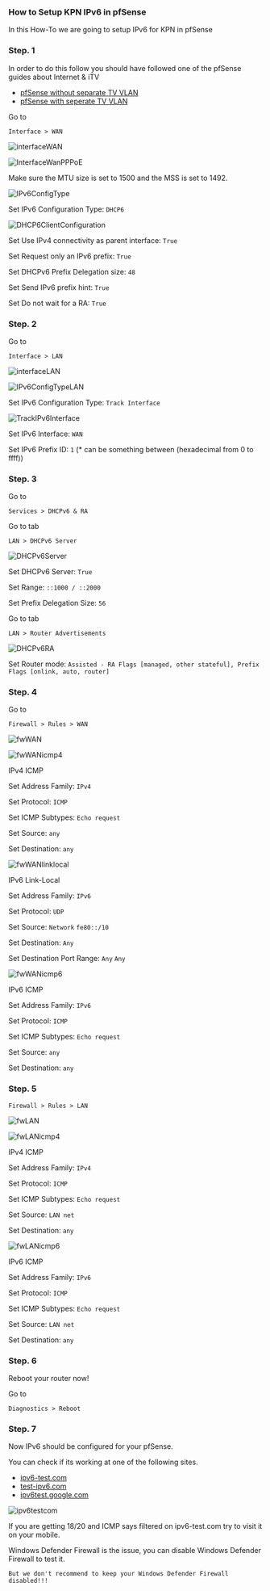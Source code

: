 ### How to Setup KPN IPv6 in pfSense

In this How-To we are going to setup IPv6 for KPN in pfSense

### Step. 1

In order to do this follow you should have followed one of the pfSense guides about Internet & iTV

* [pfSense without separate TV VLAN](pfSense-without-vlan.md)
* [pfSense with seperate TV VLAN](pfSense-with-vlan.md)

Go to

```
Interface > WAN
```

![interfaceWAN](../../../images/KPN/pfsense-ipv6/interfaceWAN.png)

![InterfaceWanPPPoE](../../../images/KPN/pfsense-ipv6/interfaceWAN_PPPoE.png)

Make sure the MTU size is set to 1500 and the MSS is set to 1492.


![IPv6ConfigType](../../../images/KPN/pfsense-ipv6/IPv6ConfigType.png)

Set IPv6 Configuration Type: ```DHCP6```

![DHCP6ClientConfiguration](../../../images/KPN/pfsense-ipv6/DHCP6ClientConfiguration.png)

Set Use IPv4 connectivity as parent interface: ```True```

Set Request only an IPv6 prefix: ```True```

Set DHCPv6 Prefix Delegation size: ```48```

Set Send IPv6 prefix hint: ```True```

Set Do not wait for a RA: ```True```

### Step. 2

Go to

```
Interface > LAN
```

![interfaceLAN](../../../images/KPN/pfsense-ipv6/interfaceLAN.png)

![IPv6ConfigTypeLAN](../../../images/KPN/pfsense-ipv6/IPv6ConfigTypeLAN.png)

Set IPv6 Configuration Type: ```Track Interface```

![TrackIPv6Interface](../../../images/KPN/pfsense-ipv6/TrackIPv6Interface.png)

Set IPv6 Interface: ```WAN```

Set IPv6 Prefix ID: ```1``` (* can be something between (hexadecimal from 0 to ffff))

### Step. 3

Go to

```
Services > DHCPv6 & RA
```

Go to tab
```
LAN > DHCPv6 Server
```

![DHCPv6Server](../../../images/KPN/pfsense-ipv6/DHCPv6Serverv2.png)

Set DHCPv6 Server: ```True```

Set Range: ```::1000 / ::2000```

Set Prefix Delegation Size: ```56```

Go to tab
```
LAN > Router Advertisements
```

![DHCPv6RA](../../../images/KPN/pfsense-ipv6/DHCPv6RA.png)

Set Router mode: ```Assisted - RA Flags [managed, other stateful], Prefix Flags [onlink, auto, router]```

### Step. 4

Go to

```
Firewall > Rules > WAN
```

![fwWAN](../../../images/KPN/pfsense-ipv6/fwWAN.png)

![fwWANicmp4](../../../images/KPN/pfsense-ipv6/fwWANicmp4.png)

IPv4 ICMP

Set Address Family: ```IPv4```

Set Protocol: ```ICMP```

Set ICMP Subtypes: ```Echo request```

Set Source: ```any```

Set Destination: ```any```

![fwWANlinklocal](../../../images/KPN/pfsense-ipv6/fwWANlinklocal.png)

IPv6 Link-Local

Set Address Family: ```IPv6```

Set Protocol: ```UDP```

Set Source: ```Network``` ```fe80::/10```

Set Destination: ```Any```

Set Destination Port Range: ```Any``` ```Any```

![fwWANicmp6](../../../images/KPN/pfsense-ipv6/fwWANicmp.png)

IPv6 ICMP

Set Address Family: ```IPv6```

Set Protocol: ```ICMP```

Set ICMP Subtypes: ```Echo request```

Set Source: ```any```

Set Destination: ```any```

### Step. 5

```
Firewall > Rules > LAN
```

![fwLAN](../../../images/KPN/pfsense-ipv6/fwLAN.png)

![fwLANicmp4](../../../images/KPN/pfsense-ipv6/fwLANicmp4.png)

IPv4 ICMP

Set Address Family: ```IPv4```

Set Protocol: ```ICMP```

Set ICMP Subtypes: ```Echo request```

Set Source: ```LAN net```

Set Destination: ```any```

![fwLANicmp6](../../../images/KPN/pfsense-ipv6/fwLANicmp6.png)

IPv6 ICMP

Set Address Family: ```IPv6```

Set Protocol: ```ICMP```

Set ICMP Subtypes: ```Echo request```

Set Source: ```LAN net```

Set Destination: ```any```

### Step. 6

Reboot your router now!

Go to

```
Diagnostics > Reboot
```

### Step. 7

Now IPv6 should be configured for your pfSense.

You can check if its working at one of the following sites.

* [ipv6-test.com](https://ipv6-test.com/)
* [test-ipv6.com](https://test-ipv6.com/)
* [ipv6test.google.com](https://ipv6test.google.com/)

![ipv6testcom](../../../images/KPN/pfsense-ipv6/ipv6test.png)

If you are getting 18/20 and ICMP says filtered on ipv6-test.com try to visit it on your mobile.

Windows Defender Firewall is the issue, you can disable Windows Defender Firewall to test it.

```
But we don't recommend to keep your Windows Defender Firewall disabled!!!
```
